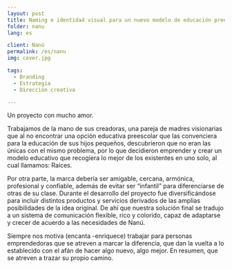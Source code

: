 ```yaml
---
layout: post
title: Naming e identidad visual para un nuevo modelo de educación preescolar
folder: nanu
lang: es

client: Nanú
permalink: /es/nanu
img: cover.jpg

tags:
  - Branding
  - Estrategia
  - Dirección creativa

---
```


Un proyecto con mucho amor.

Trabajamos de la mano de sus creadoras, una pareja de madres visionarias que al no encontrar una opción educativa preescolar que las convenciera para la educación de sus hijos pequeños, descubrieron que no eran las únicas con el mismo problema, por lo que decidieron emprender y crear un modelo educativo que recogiera lo mejor de los existentes en uno solo, al cual llamamos: Raíces.  

Por otra parte, la marca debería ser amigable, cercana, armónica, profesional y confiable, además de evitar ser “infantil” para diferenciarse de otras de su clase. Durante el desarrollo del proyecto fue diversificándose para incluir distintos productos y servicios derivados de las amplias posibilidades de la idea original. De ahí que nuestra solución final se tradujo a un sistema de comunicación flexible, rico y colorido, capaz de adaptarse y crecer de acuerdo a las necesidades de Nanú.  

Siempre nos motiva (encanta -enriquece) trabajar para personas emprendedoras que se atreven a marcar la diferencia, que dan la vuelta a lo establecido con el afán de hacer algo nuevo, algo mejor. En resumen, que se atreven a trazar su propio camino.
